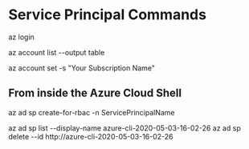 # Service Principal Commands

az login

az account list --output table

az account set -s "Your Subscription Name"

## From inside the Azure Cloud Shell

az ad sp create-for-rbac -n ServicePrincipalName

az ad sp list --display-name azure-cli-2020-05-03-16-02-26
az ad sp delete --id http://azure-cli-2020-05-03-16-02-26


